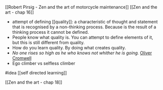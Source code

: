 [[Robert Pirsig - Zen and the art of motorcycle maintenance]]
[[Zen and the art - chap 16]]

- attempt of defining [[quality]]: a characteristic of thought and statement that is recognised by a  non-thinking process. Because is the result of a thinking process it cannot be defined. 
- People know what quality is. You can attempt to define elements of it, but this is still different from quality. 
- How do you learn quality. By doing what creates quality. 
- *No one rises so high as he who knows not whither he is going.* [Oliver Cromwell](https://www.brainyquote.com/authors/oliver-cromwell-quotes)
- Ego climber vs selfless climber

#idea [[self directed learning]]

[[Zen and the art - chap 18]]